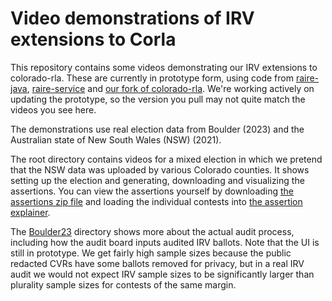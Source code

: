 # Video demonstrations of IRV extensions to Corla

This repository contains some videos demonstrating our IRV extensions to colorado-rla. These are currently in prototype form, using code from [raire-java](https://github.com/DemocracyDevelopers/raire-java), [raire-service](https://github.com/DemocracyDevelopers/raire-service) and [our fork of colorado-rla](https://github.com/DemocracyDevelopers/colorado-rla). We're working actively on updating the prototype, so the version you pull may not quite match the videos you see here.

The demonstrations use real election data from Boulder (2023) and the Australian state of New South Wales (NSW) (2021). 

The root directory contains videos for a mixed election in which we pretend that the NSW data was uploaded by various Colorado counties. It shows setting up the election and generating, downloading and visualizing the assertions. You can view the assertions yourself by downloading [the assertions zip file](https://github.com/DemocracyDevelopers/Videos-And-Large-Files/blob/main/NSW_2021_Boulder_2023_assertions.zip) and loading the individual contests into [the assertion explainer](https://democracydevelopers.github.io/raire-rs/WebContent/explain_assertions.html).

The [Boulder23](https://github.com/DemocracyDevelopers/Videos-And-Large-Files/tree/main/Boulder23Demo) directory shows more about the actual audit process, including how the audit board inputs audited IRV ballots. Note that the UI is still in prototype.  We get fairly high sample sizes because the public redacted CVRs have some ballots removed for privacy, but in a real IRV audit we would not expect IRV sample sizes to be significantly larger than plurality sample sizes for contests of the same margin.
